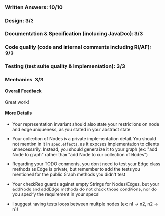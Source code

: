 ### Written Answers: 10/10

### Design: 3/3

### Documentation & Specification (including JavaDoc): 3/3

### Code quality (code and internal comments including RI/AF): 3/3

### Testing (test suite quality & implementation): 3/3

### Mechanics: 3/3

#### Overall Feedback

Great work!

#### More Details

- Your representation invariant should also state your restrictions on node and
  edge uniqueness, as you stated in your abstract state

- Your collection of Nodes is a private implementation detail. You should not
  mention in it in `spec.effects`, as it exposes implementation to clients
  unnecessarily. Instead, you should generalize it to your graph (ex: "add Node
  to graph" rather than "add Node to our collection of Nodes")

- Regarding your TODO comments, you don't need to test your Edge class methods
  as Edge is private, but remember to add the tests you mentioned for the public
  Graph methods you didn't test

- Your checkRep guards against empty Strings for Nodes/Edges, but your addNode
  and addEdge methods do not check those conditions, nor do you specify the
  requirement in your specs!

- I suggest having tests loops between multiple nodes (ex: n1 -> n2, n2 -> n1)
